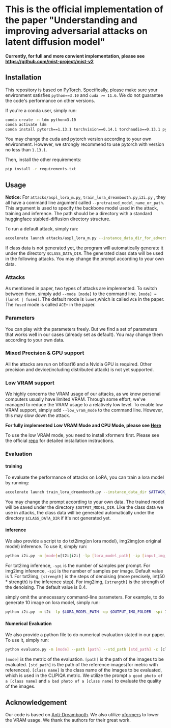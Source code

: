 # This is the official implementation of the paper "Understanding and improving adversarial attacks on latent diffusion model"

**Currently, for full and more convient implementation, please see https://github.com/mist-project/mist-v2**

## Installation

This repository is based on [PyTorch](https://pytorch.org/). Specifically, please make sure your environment satisfies `python==3.10` and `cuda >= 11.6`. We do not guarantee the code's performance on other versions.

If you're a conda user, simply run:
```bash
conda create -n ldm python=3.10
conda activate ldm
conda install pytorch==1.13.1 torchvision==0.14.1 torchaudio==0.13.1 pytorch-cuda=11.6 -c pytorch -c nvidia
```
You may change the cuda and pytorch version according to your own environment. However, we strongly recommend to use pytorch with version no less than `1.13.1`.

Then, install the other requirements:
```bash
pip install -r requirements.txt
```

## Usage

**Notice:**
For `attacks/aspl_lora_m.py`, `train_lora_dreambooth.py`,`i2i.py` , they all have a command line argument called `--pretrained_model_name_or_path`. This argument is used to specify the backbone model used in the attack, training and inference. The path should be a directory with a standard huggingface stabled-diffusion directory structure.

To run a default attack, simply run:

```bash
accelerate launch attacks/aspl_lora_m.py --instance_data_dir_for_adversarial $DATA_DIR --output_dir $OUTPUT_DIR --class_data_dir $CLASS_DATA_DIR --instance_prompt "a photo of a sks person" --class_prompt "a photo of a person" --mixed_precision bf16 --max_train_steps 5 --checkpointing_iterations 1
```

If class data is not generated yet, the program will automatically generate it under the directory `$CLASS_DATA_DIR`. The generated class data will be used in the following attacks. You may change the prompt according to your own data.


### Attacks

As mentioned in paper, two types of attacks are implemented. To switch between them, simply add `--mode [mode]` to the command line. `[mode] = [lunet | fused]`. The default mode is `lunet`,which is called `ACE` in the paper. The `fused` mode is called `ACE+` in the paper.

### Parameters

You can play with the parameters freely. But we find a set of parameters that works well in our cases (already set as default). You may change them according to your own data.

### Mixed Precision & GPU support

All the attacks are run on bfloat16 and a Nvidia GPU is required. Other precision and device(including distributed attack) is not yet supported.

### Low VRAM support

We highly concerns the VRAM usage of our attacks, as we know personal computers usually have limited VRAM. Through some effort, we've managed to reduce the VRAM usage to a relatively low level. To enable low VRAM support, simply add `--low_vram_mode` to the command line. However, this may slow down the attack.

**For fully implemented Low VRAM Mode and CPU Mode, please see [Here](https://github.com/mist-project/mist-v2)**

To use the low VRAM mode, you need to install xformers first. Please see the official [repo](https://github.com/facebookresearch/xformers) for detailed installation instructions.

### Evaluation

#### training
To evaluate the performance of attacks on LoRA, you can train a lora model by running:

```bash
accelerate launch train_lora_dreambooth.py --instance_data_dir $ATTACK_DATA_DIR --output_dir $OUTPUT_MODEL_DIR --class_data_dir $CLASS_DATA_DIR --output_format safe --instance_prompt "a photo of a sks person" --class_prompt "a photo of a person" --mixed_precision bf16
```

You may change the prompt according to your own data. The trained model will be saved under the directory `$OUTPUT_MODEL_DIR`. Like the class data we use in attacks, the class data will be generated automatically under the directory `$CLASS_DATA_DIR` if it's not generated yet.

#### inference
We also provide a script to do txt2img(on lora model), img2img(on original model) inference. To use it, simply run:

```bash
python i2i.py -m [mode]=[t2i|i2i] -lp [lora_model_path] -ip [input_img_folder] -op [output_img_folder] -spi $N -s [strength] -p [prompt]
```

For txt2img inference, `-spi` is the number of samples per prompt. For img2img inference, `-spi` is the number of samples per image. Default value is 1. For txt2img, `[strength]` is the steps of denoising (more precisely, int(50 * strength) is the inference step). For img2img, `[strength]` is the strength of the denoising. The default value is 0.4.

simply omit the unnecessary command-line parameters. For example, to do generate 10 image on lora model, simply run:

```bash
python i2i.py -m t2i -lp $LORA_MODEL_PATH -op $OUTPUT_IMG_FOLDER -spi 10 -p "a photo of a sks person"
```

#### Numerical Evaluation

We also provide a python file to do numerical evaluation stated in our paper. To use it, simply run:

```bash
python evaluate.py -m [mode] --path [path] --std_path [std_path] -c [class name]
```

`[mode]` is the metric of the evaluation. `[path]` is the path of the images to be evaluated. `[std_path]` is the path of the reference images(for metric with references). `[class name]` is the class name of the images to be evaluated, which is used in the CLIPIQA metric. We utilize the prompt `a good photo of a [class name]` and `a bad photo of a [class name]` to evaluate the quality of the images.

## Acknowledgement
Our code is based on [Anti-Dreambooth](https://github.com/VinAIResearch/Anti-DreamBooth). We also utilize [xformers](https://github.com/facebookresearch/xformers) to lower the VRAM usage. We thank the authors for their great work.





